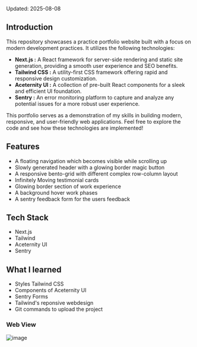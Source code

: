 Updated: 2025-08-08

## Introduction

This repository showcases a practice portfolio website built with a focus on modern development practices. It utilizes the following technologies:

- **Next.js :** A React framework for server-side rendering and static site generation, providing a smooth user experience and SEO benefits.
- **Tailwind CSS :** A utility-first CSS framework offering rapid and responsive design customization.
- **Aceternity UI :** A collection of pre-built React components for a sleek and efficient UI foundation.
- **Sentry :** An error monitoring platform to capture and analyze any potential issues for a more robust user experience.

This portfolio serves as a demonstration of my skills in building modern, responsive, and user-friendly web applications. Feel free to explore the code and see how these technologies are implemented!

## Features

- A floating navigation which becomes visible while scrolling up
- Slowly generated header with a glowing border magic button
- A responsive bento-grid with different complex row-column layout
- Infinitely Moving testimonial cards
- Glowing border section of work experience
- A background hover work phases
- A sentry feedback form for the users feedback

## Tech Stack

- Next.js
- Tailwind
- Aceternity UI
- Sentry

## What I learned

- Styles Tailwind CSS
- Components of Aceternity UI
- Sentry Forms
- Tailwind's reponsive webdesign
- Git commands to upload the project

### Web View
![image](https://github.com/Osamaalam/profile/assets/93863284/e7eaf27d-b7f4-42af-860c-4f3814e1324b)